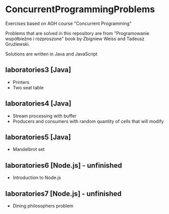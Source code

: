 # ConcurrentProgrammingProblems
Exercises based on AGH course "Concurrent Programming"

Problems that are solved in this repository are from "Programowanie współbieżne i rozproszone" book by Zbigniew Weiss and Tadeusz Gruźlewski.

Solutions are written in Java and JavaScript

## laboratories3 [Java]
- Printers
- Two seat table
## laboratories4 [Java]
- Stream processing with buffer
- Producers and consumers with random quantity of cells that will modify
## laboratories5 [Java]
- Mandelbrot set
## laboratories6 [Node.js] - unfinished
- Introduction to Node.js
## laboratories7 [Node.js] - unfinished
- Dining philosophers problem

